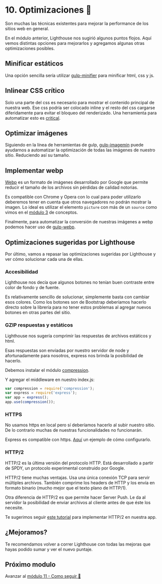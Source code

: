 # 10. Optimizaciones 🔩

Son muchas las técnicas existentes para mejorar la performance de los sitios web en general.

En el módulo anterior, Lighthouse nos sugirió algunos puntos flojos. Aquí vemos distintas opciones para mejorarlos y agregamos algunas otras optimizaciones posibles.   

## Minificar estáticos
Una opción sencilla sería utilizar [gulp-minifier](https://www.npmjs.com/package/gulp-minifier) para minificar html, css y js.

## Inlinear CSS crítico
Solo una parte del css es necesario para mostrar el contenido principal de nuestra web. Ese css podría ser colocado inline y el resto del css cargarse diferidamente para evitar el bloqueo del renderizado.
Una herramienta para automatizar esto es [critical](https://github.com/addyosmani/critical).

## Optimizar imágenes
Siguiendo en la línea de herramientas de gulp, [gulp-imagemin](https://www.npmjs.com/package/gulp-imagemin) puede ayudarnos a automatizar la optimización de todas las imágenes de nuestro sitio. Reduciendo así su tamaño.

## Implementar webp
[Webp](https://developers.google.com/speed/webp/) es un formato de imágenes desarrollado por Google que permite reducir el tamaño de los archivos sin pérdidas de calidad notorias.

Es compatible con Chrome y Opera con lo cual para poder utilizarlo deberemos tener en cuenta que otros navegadores no podrán mostrar la imagen. Lo ideal es utilizar el elemento `picture` con más de un `source` como vimos en el [módulo 3](./03-conceptos#progressive-enhancement) de conceptos.

Finalmente, para automatizar la conversión de nuestras imágenes a webp podemos hacer uso de [gulp-webp](https://www.npmjs.com/package/gulp-webp).

## Optimizaciones sugeridas por Lighthouse

Por último, vamos a repasar las optimizaciones sugeridas por Lighthouse y ver cómo solucionar cada una de ellas.

### Accesibilidad
Lighthouse nos decía que algunos botones no tenían buen contraste entre color de fondo y de fuente.

Es relativamente sencillo de solucionar, simplemente basta con cambiar esos colores. Como los botones son de Bootstrap deberíamos hacerlo directo sobre la librería para no tener estos problemas al agregar nuevos botones en otras partes del sitio.

### GZIP respuestas y estáticos
Lighthouse nos sugería comprimir las respuestas de archivos estáticos y html.

Esas respuestas son enviadas por nuestro servidor de node y afortunadamente para nosotros, express nos brinda la posibilidad de hacerlo.

Debemos instalar el módulo [compression](https://www.npmjs.com/package/compression).

Y agregar el middleware en nuestro index.js:
```js
var compression = require('compression');
var express = require('express');
var app = express();
app.use(compression());
```

### HTTPS
No usamos https en local pero sí deberíamos hacerlo al subir nuestro sitio. De lo contrario muchas de nuestras funcionalidades no funcionarán.

Express es compatible con https. [Aquí](http://blog.mgechev.com/2014/02/19/create-https-tls-ssl-application-with-express-nodejs/) un ejemplo de cómo configurarlo.

### HTTP/2
HTTP/2 es la última versión del protocolo HTTP. Está desarrollado a partir de SPDY, un protocolo experimental construido por Google.

HTTP/2 tiene muchas ventajas. Usa una única conexión TCP para servir múltiples archivos. También comprime los headers de HTTP y los envía en formato binario (mucho mejor que el texto plano de HTTP/1).

Otra diferencia de HTTP/2 es que permite hacer Server Push. Le da al servidor la posibilidad de enviar archivos al cliente antes de que éste los necesite.

Te sugerimos seguir [este tutorial](http://ivanjov.com/running-express-koa-and-hapi-on-http-2/) para implementar HTTP/2 en nuestra app.


## ¿Mejoramos?
Te recomendamos volver a correr Lighthouse con todas las mejoras que hayas podido sumar y ver el nuevo puntaje.

## Próximo modulo
Avanzar al [módulo 11 - Como seguir 🤔](../11-links)
